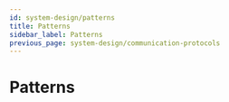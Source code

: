 ```yaml
---
id: system-design/patterns
title: Patterns
sidebar_label: Patterns
previous_page: system-design/communication-protocols
---
```


# Patterns